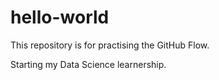 # hello-world
This repository is for practising the GitHub Flow.

Starting my Data Science learnership.

